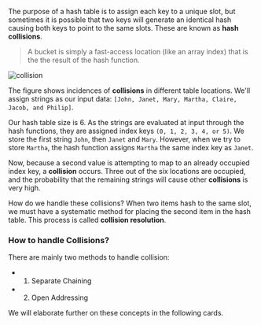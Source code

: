 The purpose of a hash table is to assign each key to a unique slot, but sometimes it is possible that two keys will generate an identical hash causing both keys to point to the same slots. These are known as **hash collisions**. 
> A bucket is simply a fast-access location (like an array index) that is the the result of the hash function.

![collision](https://study.com/cimages/multimages/16/sep_chain_1.png)

The figure shows incidences of **collisions** in different table locations. We'll assign strings as our input data: `[John, Janet, Mary, Martha, Claire, Jacob, and Philip]`. 

Our hash table size is 6. As the strings are evaluated at input through the hash functions, they are assigned index keys `(0, 1, 2, 3, 4, or 5)`. We store the first string `John`, then `Janet` and `Mary`. However, when we try to store `Martha`, the hash function assigns `Martha` the same index key as `Janet`. 

Now, because a second value is attempting to map to an already occupied index key, a **collision** occurs. Three out of the six locations are occupied, and the probability that the remaining strings will cause other **collisions** is very high.



How do we handle these collisions? When two items hash to the same slot, we must have a systematic method for placing the second item in the hash table. This process is called **collision resolution**. 
 


### How to handle Collisions?

There are mainly two methods to handle collision:

- 1) Separate Chaining
- 2) Open Addressing

We will elaborate further on these concepts in the following cards.
